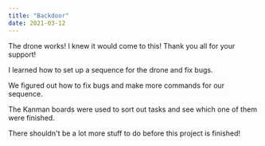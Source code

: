 ```yaml
---
title: "Backdoor"
date: 2021-03-12
---
```

The drone works! I knew it would come to this! Thank you all for your support!

I learned how to set up a sequence for the drone and fix bugs.

We figured out how to fix bugs and make more commands for our sequence.

The Kanman boards were used to sort out tasks and see which one of them were finished.

There shouldn't be a lot more stuff to do before this project is finished!
